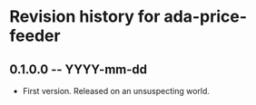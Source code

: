 # Revision history for ada-price-feeder

## 0.1.0.0 -- YYYY-mm-dd

* First version. Released on an unsuspecting world.
